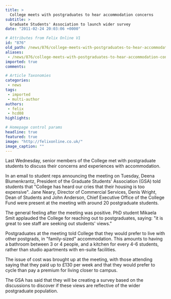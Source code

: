 ```yaml
---
title: >
  College meets with postgraduates to hear accommodation concerns
subtitle: >
  Graduate Students' Association to launch wider survey
date: "2011-02-24 20:03:06 +0000"

# Attributes from Felix Online V1
id: "876"
old_path: /news/876/college-meets-with-postgraduates-to-hear-accommodation-concerns
aliases:
 - /news/876/college-meets-with-postgraduates-to-hear-accommodation-concerns
imported: true
comments:

# Article Taxonomies
categories:
 - news
tags:
 - imported
 - multi-author
authors:
 - felix
 - hcd08
highlights:

# Homepage control params
headline: true
featured: true
image: "http://felixonline.co.uk/"
image_caption: ""
---
```


Last Wednesday, senior members of the College met with postgraduate students to discuss their concerns and experiences with accommodation.

In an email to student reps announcing the meeting on Tuesday, Deena Blumenkrantz, President of the Graduate Students' Association (GSA) told students that "College has heard our cries that their housing is too expensive". Jane Neary, Director of Commercial Services, Denis Wright, Dean of Students and John Anderson, Chief Executive Office of the College Fund were present at the meeting with around 20 postgraduate students.

The general feeling after the meeting was positive. PhD student Mikaela Smit applauded the College for reaching out to postgraduates, saying: "it is great to see staff are seeking out students' views."

Postgraduates at the meeting told College that they would prefer to live with other postgrads, in "family-sized" accommodation. This amounts to having a bathroom between 3 or 4 people, and a kitchen for every 4-6 students, rather than studio apartments with en-suite facilities.

The issue of cost was brought up at the meeting, with those attending saying that they paid up to £130 per week and that they would prefer to cycle than pay a premium for living closer to campus.

The GSA has said that they will be creating a survey based on the discussions to discover if these views are reflective of the wider postgraduate population.
